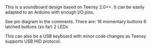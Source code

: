 This is a soundboard design based on Teensy 2.0++. It can be easily adapted to an Arduino with enough I/O pins.

See pin diagram in the comments. There are:
16 momentary buttons
6 latched buttons (so far)
2 LEDs

This can also be a USB keyboard with minor code changes as Teensy supports USB HID protocol.



